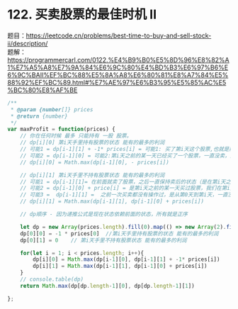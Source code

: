 # 122. 买卖股票的最佳时机 II 

题目：https://leetcode.cn/problems/best-time-to-buy-and-sell-stock-ii/description/         
题解：https://programmercarl.com/0122.%E4%B9%B0%E5%8D%96%E8%82%A1%E7%A5%A8%E7%9A%84%E6%9C%80%E4%BD%B3%E6%97%B6%E6%9C%BAII%EF%BC%88%E5%8A%A8%E6%80%81%E8%A7%84%E5%88%92%EF%BC%89.html#%E7%AE%97%E6%B3%95%E5%85%AC%E5%BC%80%E8%AF%BE                   


```js
/**
 * @param {number[]} prices
 * @return {number}
 */
var maxProfit = function(prices) {
    // 你在任何时候 最多 只能持有 一股 股票。
    // dp[i][0] 第i天手里持有股票的状态 能有的最多的利润
    // 可能1 = dp[i-1][1] + -1* prices[i] = 可能1: 买了第i天这个股票,也就是前一天不持有股票然后今天买入股票  (和买卖股票的最佳时机唯一的不同，因为这个题目可以多次买卖)
    // 可能2 = dp[i-1][0] = 可能2:第i天之前的某一天已经买了一个股票，一直没卖，然后一直持有到第i天
    // dp[i][0] = Math.max(dp[i-1][0], - prices[i])

    // dp[i][1] 第i天手里不持有股票状态 能有的最多的利润
    // 可能1 = dp[i-1][1]= 在前面就卖了股票，之后一直保持卖后的状态（是在第i天之前已经有过一次买股票和一次卖股票的操作了所以在第i天是不持有股票的状态）
    // 可能2 = dp[i-1][0] + price[i] = 是第i天之前的某一天买过股票，我们在第i天卖掉，
    // 可能3 =  dp[i-1][1] =  之前一次买卖都没有操作过，是从第0天到第i天，一直没买过股票
    // dp[i][1] = Math.max(dp[i-1][1], dp[i-1][0] + prices[i])

    // dp顺序 - 因为递推公式是现在状态依赖前面的状态，所有就是正序

    let dp = new Array(prices.length).fill(0).map(() => new Array(2).fill(0))
    dp[0][0] = -1 * prices[0]  //第i天手里持有股票的状态 能有的最多的利润
    dp[0][1] = 0    // 第i天手里不持有股票状态 能有的最多的利润

    for(let i = 1; i < prices.length; i++){
        dp[i][0] = Math.max(dp[i-1][0], dp[i-1][1] + -1* prices[i])
        dp[i][1] = Math.max(dp[i-1][1], dp[i-1][0] + prices[i])
    }
    // console.table(dp)
    return Math.max(dp[dp.length-1][0], dp[dp.length-1][1])

};
```
